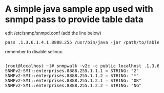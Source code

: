 A simple java sample app used with snmpd pass to provide table data 
====================

edit /etc/snmp/snmpd.conf (add the line below) 
<pre>
pass .1.3.6.1.4.1.8888.255 /usr/bin/java -jar /path/to/TableProviderForSnmpd.jar
</pre>

remember to disable selinux.

<pre>

[root@localhost ~]# snmpwalk -v2c -c public localhost .1.3.6.1.4.1.8888.255.1
SNMPv2-SMI::enterprises.8888.255.1.1.1 = STRING: "2"
SNMPv2-SMI::enterprises.8888.255.1.1.2 = STRING: "*"
SNMPv2-SMI::enterprises.8888.255.1.2.1 = STRING: "OK"
SNMPv2-SMI::enterprises.8888.255.1.2.2 = STRING: "NG"

</pre>
